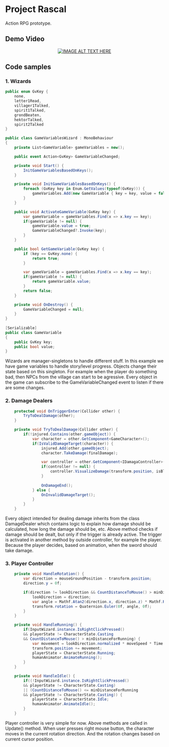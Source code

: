 # Project Rascal
Action RPG prototype. 

## Demo Video
<p align="center">
  <a href="https://www.youtube.com/watch?v=-Ozvl6QzQxQ">
    <img src="https://img.youtube.com/vi/-Ozvl6QzQxQ/0.jpg" alt="IMAGE ALT TEXT HERE" />
  </a>
</p>

## Code samples

### 1. Wizards
```cs
public enum GvKey {
    none,
    letter1Read,
    villager1Talked,
    spirit1Talked,
    grondBeaten,
    hektorTalked,
    spirit2Talked
}

public class GameVariablesWizard : MonoBehaviour
{
    private List<GameVariable> gameVariables = new();

    public event Action<GvKey> GameVariableChanged;

    private void Start() {
        InitGameVariablesBasedOnKeys();
    }

    private void InitGameVariablesBasedOnKeys() {
        foreach (GvKey key in Enum.GetValues(typeof(GvKey))) {
            gameVariables.Add(new GameVariable { key = key, value = false });
        }
    }

    public void ActivateGameVariable(GvKey key) {
        var gameVariable = gameVariables.Find(x => x.key == key);
        if(gameVariable != null) {
            gameVariable.value = true;
            GameVariableChanged?.Invoke(key);
        }
    }

    public bool GetGameVariable(GvKey key) {
        if (key == GvKey.none) {
            return true;
        }

        var gameVariable = gameVariables.Find(x => x.key == key);
        if(gameVariable != null) {
            return gameVariable.value;
        }
        return false;
    }

    private void OnDestroy() {
        GameVariableChanged = null;
    }
}
 
[Serializable]
public class GameVariable
{
    public GvKey key;
    public bool value;
}
```

Wizards are manager-singletons to handle different stuff. In this example we have game variables to handle story/level progress. Objects change their state based on this singleton. For example when the player do something bad, then NPCs from the village can start to be agressive. Every object in the game can subscribe to the GameVariableChanged event to listen if there are some changes. 

### 2. Damage Dealers
```cs
    protected void OnTriggerEnter(Collider other) {
        TryToDealDamage(other);
    }

    private void TryToDealDamage(Collider other) {
        if(!injured.Contains(other.gameObject)) {
            var character = other.GetComponent<GameCharacter>();
            if(IsValidDamageTarget(character)) {
                injured.Add(other.gameObject);
                character.TakeDamage(finalDamage);

                var controller = other.GetComponent<IDamagaController>();
                if(controller != null) {
                    controller.VisualizeDamage(transform.position, isBloodSpillVisible);
                }
                
                OnDamageEnd();
            } else {
                OnInvalidDamageTarget();
            }
        }
    }
```
Every object intended for dealing damage inherits from the class DamageDealer which contains logic to explain how damage should be calculated, how long the damage should be, etc. Above method checks if damage should be dealt, but only if the trigger is already active. The trigger is activated in another method by outside controller, for example the player. Because the player decides, based on animation, when the sword should take damage.     

### 3. Player Controller
```cs
    private void HandleRotation() {
        var direction = mouseGroundPosition - transform.position;
        direction.y = 0f; 

        if(direction != lookDirection && CountDistanceToMouse() > minDistanceForRotating) {
            lookDirection = direction;
            var angle = Mathf.Atan2(direction.x, direction.z) * Mathf.Rad2Deg;
            transform.rotation = Quaternion.Euler(0f, angle, 0f);
        }
    }

    private void HandleRunning() {
        if(InputWizard.instance.IsRightClickPressed() 
        && playerState != CharacterState.Casting 
        && CountDistanceToMouse() > minDistanceForRunning) { 
            var movement = lookDirection.normalized * moveSpeed * Time.deltaTime;
            transform.position += movement;
            playerState = CharacterState.Running;
            humanAnimator.AnimateRunning();
        } 
    }

    private void HandleIdle() {
        if((!InputWizard.instance.IsRightClickPressed() 
        && playerState != CharacterState.Casting)
        || (CountDistanceToMouse() <= minDistanceForRunning 
        && playerState != CharacterState.Casting)) { 
            playerState = CharacterState.Idle;
            humanAnimator.AnimateIdle();
        } 
    }
```
Player controller is very simple for now. Above methods are called in Update() method. When user presses right mouse button, the character moves in the current rotation direction. And the rotation changes based on current cursor position.

